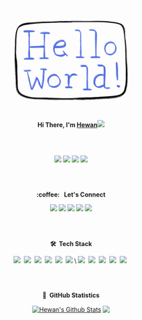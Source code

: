 <p align="center">
  <img src="https://github.com/hewanshrestha/hewanshrestha/blob/master/readme.gif" width="300px">
</p>

<p align="center">
<b>Hi There, I'm <a href="https://hewanshrestha.github.io" target="_blank">Hewan</a></b><img src="https://raw.githubusercontent.com/iampavangandhi/iampavangandhi/master/gifs/Hi.gif" width="30px">
</p>

<br>
<br>
<p align="center">
<img src="https://img.shields.io/badge/version-25.03.2021-informational"/>
<img src="https://komarev.com/ghpvc/?username=hewanshrestha&color=red"/>
<img src="https://img.shields.io/github/followers/hewanshrestha?label=follow&style=social"/>
<img src="https://img.shields.io/badge/build-passing-success"/>
</p>
<br><br>


<p align="center">
	<b>:coffee: &nbsp; Let's Connect </b> 
</p>
<p align="center">
<a href="https://github.com/hewanshrestha/" target="_blank"><img src="https://img.shields.io/badge/GitHub-100000?style=for-the-badge&logo=github&logoColor=white" /></a>
<a href="https://www.linkedin.com/in/hewanshrestha/" target="_blank"><img src="https://img.shields.io/badge/linkedin-%230077B5.svg?&style=for-the-badge&logo=linkedin&logoColor=white" /></a>
	<a href="https://www.facebook.com/hewanshrestha12/" target="_blank"><img src="https://img.shields.io/badge/Facebook-1877F2?style=for-the-badge&logo=facebook&logoColor=white" /></a>
	<a href="https://www.instagram.com/hewan.shrestha/" target="_blank"><img src="https://img.shields.io/badge/Instagram-E4405F?style=for-the-badge&logo=instagram&logoColor=white" /></a>
	<a href="https://twitter.com/hewanshrestha" target="_blank"><img src="https://img.shields.io/badge/Twitter-1DA1F2?style=for-the-badge&logo=twitter&logoColor=white" /></a>
</p>
<br>
<br>

<p align="center">
	<b> 🛠 &nbsp;Tech Stack </b>
</p>
<p align="center">
<img src="https://img.shields.io/badge/Linux-FCC624?style=for-the-badge&logo=linux&logoColor=black" />&nbsp;
<img src="https://img.shields.io/badge/Windows-0078D6?style=for-the-badge&logo=windows&logoColor=white" />&nbsp;
<img src="https://img.shields.io/badge/Python-14354C?style=for-the-badge&logo=python&logoColor=white" />&nbsp;
<img src="https://img.shields.io/badge/HTML5-E34F26?style=for-the-badge&logo=html5&logoColor=white" />&nbsp;
<img src="https://img.shields.io/badge/CSS3-1572B6?style=for-the-badge&logo=css3&logoColor=white" />&nbsp;
<img src="https://img.shields.io/badge/C-00599C?style=for-the-badge&logo=c&logoColor=white" />&nbsp;\
<img src="https://img.shields.io/badge/Dart-0175C2?style=for-the-badge&logo=dart&logoColor=white" />&nbsp;
<img src="https://img.shields.io/badge/Bootstrap-563D7C?style=for-the-badge&logo=bootstrap&logoColor=white" />&nbsp;
<img src="https://img.shields.io/badge/Flask-000000?style=for-the-badge&logo=flask&logoColor=white" />&nbsp;
<img src="https://img.shields.io/badge/Flutter-02569B?style=for-the-badge&logo=flutter&logoColor=white" />&nbsp;
<img src="https://img.shields.io/badge/Git-F05032?style=for-the-badge&logo=git&logoColor=white" />&nbsp;
</p>
<br><br>

<p align="center">
	<b> 📝 &nbsp;GitHub Statistics </b>
</p>
<p align="center">

<a href="https://github.com/hewanshrestha/github-readme-stats">
<img align="center" src="https://github-readme-stats.vercel.app/api?username=hewanshrestha&include_all_commits=true&count_private=true&show_icons=true&line_height=25&title_color=7A7ADB&icon_color=2234AE&text_color=D3D3D3&bg_color=0,000000,130F40" alt="Hewan's Github Stats"></a>
<a href="https://github.com/hewanshrestha/github-readme-stats">

<img align="center" src="https://github-readme-stats.anuraghazra1.vercel.app/api/top-langs/?username=hewanshrestha&layout=compact&theme=radical&title_color=7A7ADB&icon_color=2234AE&text_color=D3D3D3&bg_color=0,000000,130F40" />
</a>
</p>

